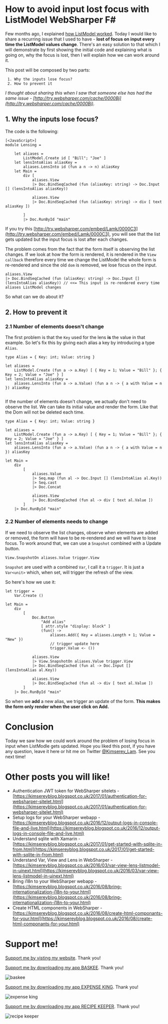 # How to avoid input lost focus with ListModel WebSharper F#

Few months ago, I explained [how ListModel worked](https://kimsereyblog.blogspot.co.uk/2016/03/var-view-lens-listmodel-in-uinext.html). Today I would like to share a recurring issue that I used to have - __lost of focus on input every time the ListModel values change__. There's an easy solution to that which I will demonstrate by first showing the initial code and explaining what is going on, why the focus is lost, then I will explain how we can work around it.

This post will be composed by two parts:

```
 1. Why the inputs lose focus?
 2. How to prevent it
```

_I thought about sharing this when I saw that someone else has had the same issue - [http://try.websharper.com/cache/0000Bj](http://try.websharper.com/cache/0000Bj)._

## 1. Why the inputs lose focus?

The code is the following:

```
[<JavaScript>]
module Lensing =

    let aliases = 
        ListModel.Create id [ "Bill"; "Joe" ]
    let lensIntoAlias aliasKey = 
        aliases.LensInto id (fun a n -> n) aliasKey
    let Main =
        div [
            aliases.View
            |> Doc.BindSeqCached (fun (aliasKey: string) -> Doc.Input [] (lensIntoAlias aliasKey))
            
            aliases.View
            |> Doc.BindSeqCached (fun (aliasKey: string) -> div [ text aliasKey ])
                
        ]
        |> Doc.RunById "main"
```

If you try this [http://try.websharper.com/embed/Lamk/0000C3](http://try.websharper.com/embed/Lamk/0000C3), you will see that the list gets updated but the input focus is lost after each changes.

The problem comes from the fact that the form itself is observing the list changes. 
If we look at how the form is rendered, it is rendered in the `View callback` therefore every time we change the ListModel the whole form is re-rendered and since the old `dom` is removed, we lose focus on the input.

```
aliases.View
|> Doc.BindSeqCached (fun (aliasKey: string) -> Doc.Input [] (lensIntoAlias aliasKey)) // <<= This input is re-rendered every time aliases ListModel changes
```

So what can we do about it?

## 2. How to prevent it
### 2.1 Number of elements doesn't change

The first problem is that the `Key` used for the lens __is__ the value in that example. So let's fix this by giving each alias a key by introducing a type `Alias`.

```
type Alias = { Key: int; Value: string }

let aliases = 
    ListModel.Create (fun a -> a.Key) [ { Key = 1; Value = "Bill" }; { Key = 2; Value = "Joe" } ]
let lensIntoAlias aliasKey = 
    aliases.LensInto (fun a -> a.Value) (fun a n -> { a with Value = n }) aliasKey
    
```

If the number of elements doesn't change, we actually don't need to observe the list. We can take its initial value and render the form. Like that the Dom will not be deleted each time.

```    
type Alias = { Key: int; Value: string }

let aliases = 
    ListModel.Create (fun a -> a.Key) [ { Key = 1; Value = "Bill" }; { Key = 2; Value = "Joe" } ]
let lensIntoAlias aliasKey = 
    aliases.LensInto (fun a -> a.Value) (fun a n -> { a with Value = n }) aliasKey
    
let Main =
    div 
        [
            aliases.Value
            |> Seq.map (fun al -> Doc.Input [] (lensIntoAlias al.Key))
            |> Seq.cast
            |> Doc.Concat
                
            aliases.View
            |> Doc.BindSeqCached (fun al -> div [ text al.Value ])
        ]
    |> Doc.RunById "main"
```

### 2.2 Number of elements needs to change

If we need to observe the list changes, observe when elements are added or removed, the form will have to be re-rendered and we will have to lose focus.
To work around that, we can use a `Snapshot` combined with a Update button.

```
View.SnapshotOn aliases.Value trigger.View
```

`Snapshot` are used with a combined `Var`, I call it a `trigger`. It is just a `Var<unit>` which, when set, will trigger the refresh of the view.

So here's how we use it:

```
let trigger =
    Var.Create ()

let Main =
    div 
        [
            Doc.Button 
                "Add alias" 
                [ attr.style "display: block" ]
                (fun() -> 
                    aliases.Add({ Key = aliases.Length + 1; Value = "New" })
                    // trigger update here
                    trigger.Value <- ())
            
            aliases.View
            |> View.SnapshotOn aliases.Value trigger.View
            |> Doc.BindSeqCached (fun al -> Doc.Input [] (lensIntoAlias al.Key))
                
            aliases.View
            |> Doc.BindSeqCached (fun al -> div [ text al.Value ])
        ]
    |> Doc.RunById "main"
```

So when we __add__ a new alias, we trigger an update of the form. __This makes the form only render when the user click on Add.__

# Conclusion

Today we saw how we could work around the problem of losing focus in input when ListModle gets updated. Hope you liked this post, if you have any question, leave it here or hit me on Twitter [@Kimserey_Lam](https://twitter.com/Kimserey_Lam). See you next time!

# Other posts you will like!

- Authentication JWT token for WebSharper sitelets - [https://kimsereyblog.blogspot.co.uk/2017/01/authentication-for-websharper-sitelet.html](https://kimsereyblog.blogspot.co.uk/2017/01/authentication-for-websharper-sitelet.html)
- Setup logs for your WebSharper webapp - [https://kimsereyblog.blogspot.co.uk/2016/12/output-logs-in-console-file-and-live.html](https://kimsereyblog.blogspot.co.uk/2016/12/output-logs-in-console-file-and-live.html)
- Understand sqlite with Xamarin - [https://kimsereyblog.blogspot.co.uk/2017/01/get-started-with-sqlite-in-from.html](https://kimsereyblog.blogspot.co.uk/2017/01/get-started-with-sqlite-in-from.html)
- Understand Var, View and Lens in WebSharper - [https://kimsereyblog.blogspot.co.uk/2016/03/var-view-lens-listmodel-in-uinext.html](https://kimsereyblog.blogspot.co.uk/2016/03/var-view-lens-listmodel-in-uinext.html)
- Bring i18n to your WebSharper webapp - [https://kimsereyblog.blogspot.co.uk/2016/08/bring-internationalization-i18n-to-your.html](https://kimsereyblog.blogspot.co.uk/2016/08/bring-internationalization-i18n-to-your.html)
- Create HTML components in WebSharper - [https://kimsereyblog.blogspot.co.uk/2016/08/create-html-componants-for-your.html](https://kimsereyblog.blogspot.co.uk/2016/08/create-html-componants-for-your.html)

# Support me! 

[Support me by visting my website](https://www.kimsereylam.com). Thank you!

[Support me by downloading my app BASKEE](https://www.kimsereylam.com/baskee). Thank you!

![baskee](https://raw.githubusercontent.com/Kimserey/kimserey.github.io/master/img/readme/baskee_screenshots.png)

[Support me by downloading my app EXPENSE KING](https://www.kimsereylam.com/expenseking). Thank you!

![expense king](https://raw.githubusercontent.com/Kimserey/kimserey.github.io/master/img/readme/expenseking_screenshots.png)

[Support me by downloading my app RECIPE KEEPER](https://www.kimsereylam.com/recipekeeper). Thank you!

![recipe keeper](https://raw.githubusercontent.com/Kimserey/kimserey.github.io/master/img/readme/recipekeeper_screenshots.png)
